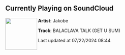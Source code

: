 ## Currently Playing on SoundCloud

[<img align="left" width="100" src="https://i1.sndcdn.com/artworks-LKSzyAVaiOKwy6oz-Pgh8zA-t500x500.jpg">](https://soundcloud.com/from_downtown/balaclava-talk-get-u-sum)

**Artist**: Jakobe 

**Track**: BALACLAVA TALK (GET U SUM)

Last updated at 07/22/2024 08:44
